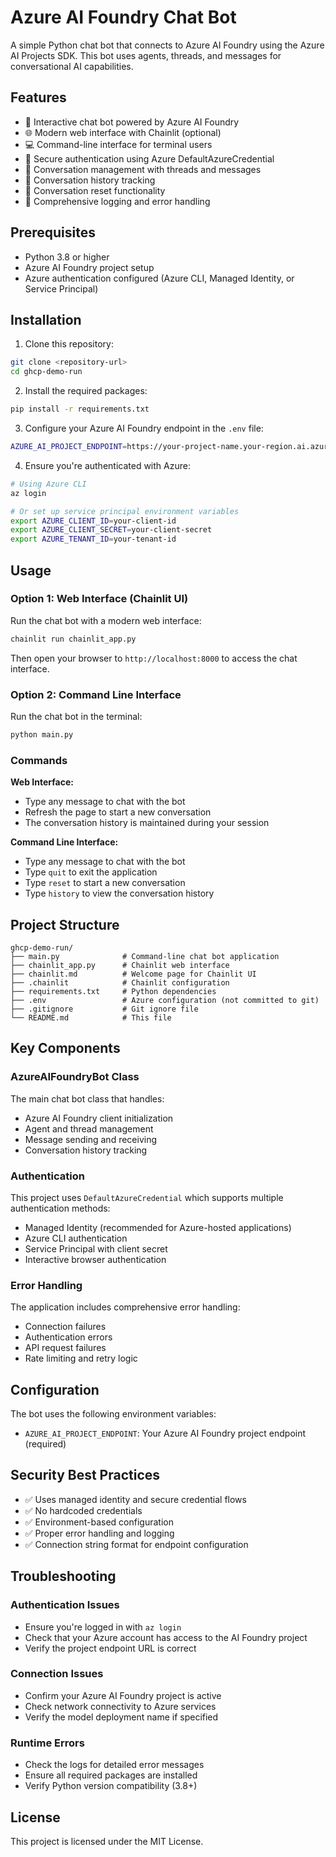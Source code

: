 # Azure AI Foundry Chat Bot

A simple Python chat bot that connects to Azure AI Foundry using the Azure AI Projects SDK. This bot uses agents, threads, and messages for conversational AI capabilities.

## Features

- 🤖 Interactive chat bot powered by Azure AI Foundry
- 🌐 Modern web interface with Chainlit (optional)
- 💻 Command-line interface for terminal users
- 🔐 Secure authentication using Azure DefaultAzureCredential
- 💬 Conversation management with threads and messages
- 📜 Conversation history tracking
- 🔄 Conversation reset functionality
- 📝 Comprehensive logging and error handling

## Prerequisites

- Python 3.8 or higher
- Azure AI Foundry project setup
- Azure authentication configured (Azure CLI, Managed Identity, or Service Principal)

## Installation

1. Clone this repository:
```bash
git clone <repository-url>
cd ghcp-demo-run
```

2. Install the required packages:
```bash
pip install -r requirements.txt
```

3. Configure your Azure AI Foundry endpoint in the `.env` file:
```bash
AZURE_AI_PROJECT_ENDPOINT=https://your-project-name.your-region.ai.azure.com
```

4. Ensure you're authenticated with Azure:
```bash
# Using Azure CLI
az login

# Or set up service principal environment variables
export AZURE_CLIENT_ID=your-client-id
export AZURE_CLIENT_SECRET=your-client-secret
export AZURE_TENANT_ID=your-tenant-id
```

## Usage

### Option 1: Web Interface (Chainlit UI)

Run the chat bot with a modern web interface:
```bash
chainlit run chainlit_app.py
```

Then open your browser to `http://localhost:8000` to access the chat interface.

### Option 2: Command Line Interface

Run the chat bot in the terminal:
```bash
python main.py
```

### Commands

**Web Interface:**
- Type any message to chat with the bot
- Refresh the page to start a new conversation
- The conversation history is maintained during your session

**Command Line Interface:**
- Type any message to chat with the bot
- Type `quit` to exit the application
- Type `reset` to start a new conversation
- Type `history` to view the conversation history

## Project Structure

```
ghcp-demo-run/
├── main.py              # Command-line chat bot application
├── chainlit_app.py      # Chainlit web interface
├── chainlit.md          # Welcome page for Chainlit UI
├── .chainlit            # Chainlit configuration
├── requirements.txt     # Python dependencies
├── .env                 # Azure configuration (not committed to git)
├── .gitignore           # Git ignore file
└── README.md            # This file
```

## Key Components

### AzureAIFoundryBot Class

The main chat bot class that handles:
- Azure AI Foundry client initialization
- Agent and thread management
- Message sending and receiving
- Conversation history tracking

### Authentication

This project uses `DefaultAzureCredential` which supports multiple authentication methods:
- Managed Identity (recommended for Azure-hosted applications)
- Azure CLI authentication
- Service Principal with client secret
- Interactive browser authentication

### Error Handling

The application includes comprehensive error handling:
- Connection failures
- Authentication errors
- API request failures
- Rate limiting and retry logic

## Configuration

The bot uses the following environment variables:

- `AZURE_AI_PROJECT_ENDPOINT`: Your Azure AI Foundry project endpoint (required)

## Security Best Practices

- ✅ Uses managed identity and secure credential flows
- ✅ No hardcoded credentials
- ✅ Environment-based configuration
- ✅ Proper error handling and logging
- ✅ Connection string format for endpoint configuration

## Troubleshooting

### Authentication Issues
- Ensure you're logged in with `az login`
- Check that your Azure account has access to the AI Foundry project
- Verify the project endpoint URL is correct

### Connection Issues
- Confirm your Azure AI Foundry project is active
- Check network connectivity to Azure services
- Verify the model deployment name if specified

### Runtime Errors
- Check the logs for detailed error messages
- Ensure all required packages are installed
- Verify Python version compatibility (3.8+)

## License

This project is licensed under the MIT License.